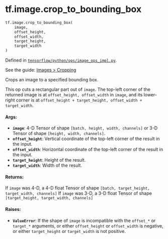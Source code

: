 <div itemscope itemtype="http://developers.google.com/ReferenceObject">
<meta itemprop="name" content="tf.image.crop_to_bounding_box" />
<meta itemprop="path" content="Stable" />
</div>

# tf.image.crop_to_bounding_box

``` python
tf.image.crop_to_bounding_box(
    image,
    offset_height,
    offset_width,
    target_height,
    target_width
)
```



Defined in [`tensorflow/python/ops/image_ops_impl.py`](https://www.tensorflow.org/code/tensorflow/python/ops/image_ops_impl.py).

See the guide: [Images > Cropping](../../../../api_guides/python/image.md#Cropping)

Crops an image to a specified bounding box.

This op cuts a rectangular part out of `image`. The top-left corner of the
returned image is at `offset_height, offset_width` in `image`, and its
lower-right corner is at
`offset_height + target_height, offset_width + target_width`.

#### Args:

* <b>`image`</b>: 4-D Tensor of shape `[batch, height, width, channels]` or
         3-D Tensor of shape `[height, width, channels]`.
* <b>`offset_height`</b>: Vertical coordinate of the top-left corner of the result in
                 the input.
* <b>`offset_width`</b>: Horizontal coordinate of the top-left corner of the result in
                the input.
* <b>`target_height`</b>: Height of the result.
* <b>`target_width`</b>: Width of the result.


#### Returns:

If `image` was 4-D, a 4-D float Tensor of shape
`[batch, target_height, target_width, channels]`
If `image` was 3-D, a 3-D float Tensor of shape
`[target_height, target_width, channels]`


#### Raises:

* <b>`ValueError`</b>: If the shape of `image` is incompatible with the `offset_*` or
    `target_*` arguments, or either `offset_height` or `offset_width` is
    negative, or either `target_height` or `target_width` is not positive.